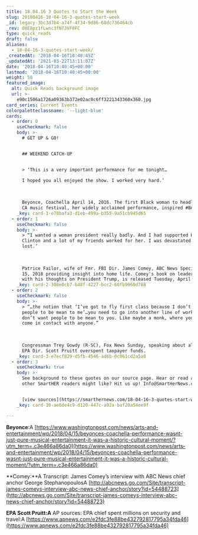 ```yaml
---
title: 18.04.16 3 Quotes to Start the Week
slug: 20180416-18-04-16-3-quotes-start-week
_id: legacy-3bc3d7b4-a74f-4f34-9d86-68dc736464cb
_rev: O8E8pz1fLwnc3fN7JVF0FC
type: quick_reads
draft: false
aliases:
  - 18-04-16-3-quotes-start-week/
_createdAt: '2018-04-16T10:40:45Z'
_updatedAt: '2021-03-22T13:11:07Z'
date: '2018-04-16T10:40:45+00:00'
lastmod: '2018-04-16T10:40:45+00:00'
weight: 50
featured_image:
  alt: Quick Reads background image
  url: >-
    e90c1506a1726a09363b372e02ac0c6ff3221343360x360.jpg
card_series: Current Events
colorpaletteclassname: '--light-blue'
cards:
  - order: 0
    useCheckmark: false
    body: >-
      # GET UP & GO!


      ## WEEKEND CATCH-UP


      > ‘This is a very important performance for me tonight…  

      I hoped you all enjoyed the show. I worked very hard.’  
        
        
        
      Beyonce, Coachella April 14, 2016. The first Black woman to headline the
      CA music festival, her widely acclaimed performance, inspired #Beychella
    _key: card-1-e78bafa3-d1eb-499a-b355-9a51cb945d65
  - order: 1
    useCheckmark: false
    body: >-
      > “I wanted a woman president really badly. And I had supported Hillary
      Clinton and a lot of my friends worked for her. I was devastated when she
      lost.’  
        
        
        
      Patrice Failor, wife of Fmr. FBI Dir. James Comey, ABC News Special, April
      15, 2018 providing insight into home life. Comey's book on leadership,
      with his thoughts on President Trump, is released Tuesday, April 17th.
    _key: card-2-308e0cb7-b48f-4227-bcc2-60fb9960d788
  - order: 2
    useCheckmark: false
    body: >-
      > “…the notion that ‘I’ve got to fly first class because I don’t want
      people to be mean to me’…you need to go into another line of work if you
      don’t want people to be mean to you. Like maybe a monk, where you don’t
      come in contact with anyone.”  
        
        
        
      Congressman Trey Gowdy (R-SC), Fox News Sunday, speaking about allegations
      EPA Dir. Scott Pruitt overspent taxpayer funds.
    _key: card-3-e7ecf829-d5fb-4546-ad6b-0c061cd2a5a8
  - order: 3
    useCheckmark: true
    body: >-
      See background to these quotes on our source page. Hear or read any quotes
      other SmartHER readers might like? Hit us up! Info@SmartHerNews.com.


      [view sources](https://smarthernews.com/18-04-16-3-quotes-start-week/)
    _key: card-10-ae6de4c9-d120-447c-a92a-baf20a54ee9f

---
```

**Beyonce**:A [https://www.washingtonpost.com/news/arts-and-entertainment/wp/2018/04/15/beyonces-coachella-performance-wasnt-just-pure-musical-entertainment-it-was-a-historic-cultural-moment/?utm_term=.c3e466a86da0](https://www.washingtonpost.com/news/arts-and-entertainment/wp/2018/04/15/beyonces-coachella-performance-wasnt-just-pure-musical-entertainment-it-was-a-historic-cultural-moment/?utm_term=.c3e466a86da0)

**Comey:**A Transcript: James Comey’s interview with ABC News chief anchor George StephanopoulosA [http://abcnews.go.com/Site/transcript-james-comeys-interview-abc-news-chief-anchor/story?id=54488723](http://abcnews.go.com/Site/transcript-james-comeys-interview-abc-news-chief-anchor/story?id=54488723)

**EPA Scott Pruitt:A** AP sources: EPA chief spent millions on security and travel:A [https://www.apnews.com/e2fdc3fe88be432792817795a34fda46](https://www.apnews.com/e2fdc3fe88be432792817795a34fda46)